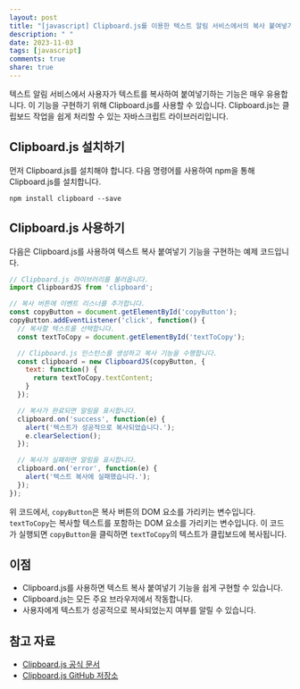 ```yaml
---
layout: post
title: "[javascript] Clipboard.js를 이용한 텍스트 알림 서비스에서의 복사 붙여넣기 기능 구현 방법"
description: " "
date: 2023-11-03
tags: [javascript]
comments: true
share: true
---
```


텍스트 알림 서비스에서 사용자가 텍스트를 복사하여 붙여넣기하는 기능은 매우 유용합니다. 이 기능을 구현하기 위해 Clipboard.js를 사용할 수 있습니다. Clipboard.js는 클립보드 작업을 쉽게 처리할 수 있는 자바스크립트 라이브러리입니다.

## Clipboard.js 설치하기

먼저 Clipboard.js를 설치해야 합니다. 다음 명령어를 사용하여 npm을 통해 Clipboard.js를 설치합니다.

```shell
npm install clipboard --save
```

## Clipboard.js 사용하기

다음은 Clipboard.js를 사용하여 텍스트 복사 붙여넣기 기능을 구현하는 예제 코드입니다.

```javascript
// Clipboard.js 라이브러리를 불러옵니다.
import ClipboardJS from 'clipboard';

// 복사 버튼에 이벤트 리스너를 추가합니다.
const copyButton = document.getElementById('copyButton');
copyButton.addEventListener('click', function() {
  // 복사할 텍스트를 선택합니다.
  const textToCopy = document.getElementById('textToCopy');

  // Clipboard.js 인스턴스를 생성하고 복사 기능을 수행합니다.
  const clipboard = new ClipboardJS(copyButton, {
    text: function() {
      return textToCopy.textContent;
    }
  });

  // 복사가 완료되면 알림을 표시합니다.
  clipboard.on('success', function(e) {
    alert('텍스트가 성공적으로 복사되었습니다.');
    e.clearSelection();
  });

  // 복사가 실패하면 알림을 표시합니다.
  clipboard.on('error', function(e) {
    alert('텍스트 복사에 실패했습니다.');
  });
});
```

위 코드에서, `copyButton`은 복사 버튼의 DOM 요소를 가리키는 변수입니다. `textToCopy`는 복사할 텍스트를 포함하는 DOM 요소를 가리키는 변수입니다. 이 코드가 실행되면 `copyButton`을 클릭하면 `textToCopy`의 텍스트가 클립보드에 복사됩니다.

## 이점

- Clipboard.js를 사용하면 텍스트 복사 붙여넣기 기능을 쉽게 구현할 수 있습니다.
- Clipboard.js는 모든 주요 브라우저에서 작동합니다.
- 사용자에게 텍스트가 성공적으로 복사되었는지 여부를 알릴 수 있습니다.

## 참고 자료

- [Clipboard.js 공식 문서](https://clipboardjs.com/)
- [Clipboard.js GitHub 저장소](https://github.com/zenorocha/clipboard.js)